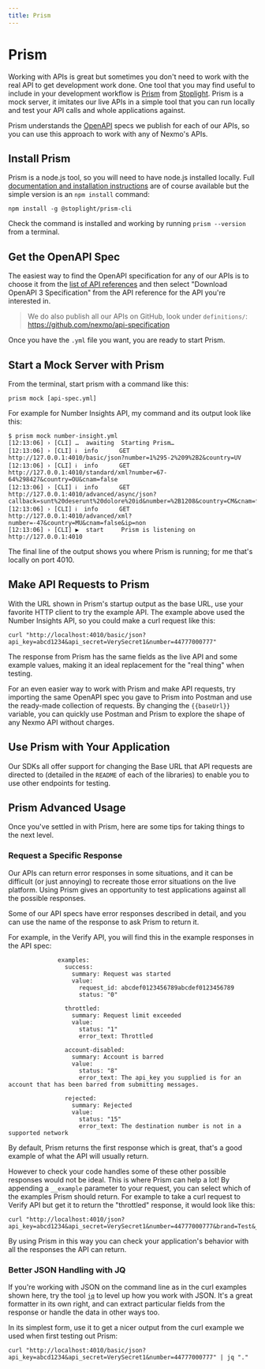```yaml
---
title: Prism
---
```


# Prism

Working with APIs is great but sometimes you don't need to work with the real API to get development work done. One tool that you may find useful to include in your development workflow is [Prism](https://stoplight.io/open-source/prism/) from [Stoplight](https://stoplight.io/). Prism is a mock server, it imitates our live APIs in a simple tool that you can run locally and test your API calls and whole applications against.

Prism understands the [OpenAPI](/concepts/guides/openapi) specs we publish for each of our APIs, so you can use this approach to work with any of Nexmo's APIs.

## Install Prism

Prism is a node.js tool, so you will need to have node.js installed locally. Full [documentation and installation instructions](https://github.com/stoplightio/prism#installation) are of course available but the simple version is an `npm install` command:

```
npm install -g @stoplight/prism-cli
```

Check the command is installed and working by running `prism --version` from a terminal.

## Get the OpenAPI Spec

The easiest way to find the OpenAPI specification for any of our APIs is to choose it from the [list of API references](https://developer.nexmo.com/api) and then select "Download OpenAPI 3 Specification" from the API reference for the API you're interested in.

> We do also publish all our APIs on GitHub, look under `definitions/`: <https://github.com/nexmo/api-specification>

Once you have the `.yml` file you want, you are ready to start Prism.

## Start a Mock Server with Prism

From the terminal, start prism with a command like this:

```
prism mock [api-spec.yml]
```

For example for Number Insights API, my command and its output look like this:

```
$ prism mock number-insight.yml
[12:13:06] › [CLI] …  awaiting  Starting Prism…
[12:13:06] › [CLI] ℹ  info      GET        http://127.0.0.1:4010/basic/json?number=1%295-2%209%2B2&country=UV
[12:13:06] › [CLI] ℹ  info      GET        http://127.0.0.1:4010/standard/xml?number=67-64%298427&country=OU&cnam=false
[12:13:06] › [CLI] ℹ  info      GET        http://127.0.0.1:4010/advanced/async/json?callback=sunt%20deserunt%20dolore%20id&number=%2B1208&country=CM&cnam=false&ip=accusamus
[12:13:06] › [CLI] ℹ  info      GET        http://127.0.0.1:4010/advanced/xml?number=-47&country=MU&cnam=false&ip=non
[12:13:06] › [CLI] ▶  start     Prism is listening on http://127.0.0.1:4010
```

The final line of the output shows you where Prism is running; for me that's locally on port 4010.

## Make API Requests to Prism

With the URL shown in Prism's startup output as the base URL, use your favorite HTTP client to try the example API. The example above used the Number Insights API, so you could make a curl request like this:

```
curl "http://localhost:4010/basic/json?api_key=abcd1234&api_secret=VerySecret1&number=44777000777"
```

The response from Prism has the same fields as the live API and some example values, making it an ideal replacement for the "real thing" when testing.

For an even easier way to work with Prism and make API requests, try importing the same OpenAPI spec you gave to Prism into Postman and use the ready-made collection of requests. By changing the `{{baseUrl}}` variable, you can quickly use Postman and Prism to explore the shape of any Nexmo API without charges.

## Use Prism with Your Application

Our SDKs all offer support for changing the Base URL that API requests are directed to (detailed in the `README` of each of the libraries) to enable you to use other endpoints for testing.

## Prism Advanced Usage

Once you've settled in with Prism, here are some tips for taking things to the next level.

### Request a Specific Response

Our APIs can return error responses in some situations, and it can be difficult (or just annoying) to recreate those error situations on the live platform. Using Prism gives an opportunity to test applications against all the possible responses.

Some of our API specs have error responses described in detail, and you can use the name of the response to ask Prism to return it.

For example, in the Verify API, you will find this in the example responses in the API spec:

```
              examples:
                success:
                  summary: Request was started
                  value:
                    request_id: abcdef0123456789abcdef0123456789
                    status: "0"

                throttled:
                  summary: Request limit exceeded
                  value:
                    status: "1"
                    error_text: Throttled

                account-disabled:
                  summary: Account is barred
                  value:
                    status: "8"
                    error_text: The api_key you supplied is for an account that has been barred from submitting messages.

                rejected:
                  summary: Rejected
                  value:
                    status: "15"
                    error_text: The destination number is not in a supported network

```

By default, Prism returns the first response which is great, that's a good example of what the API will usually return.

However to check your code handles some of these other possible responses would not be ideal. This is where Prism can help a lot! By appending a `__example` parameter to your request, you can select which of the examples Prism should return. For example to take a curl request to Verify API but get it to return the "throttled" response, it would look like this:

```
curl "http://localhost:4010/json?api_key=abcd1234&api_secret=VerySecret1&number=44777000777&brand=Test&__example=throttled"
```

By using Prism in this way you can check your application's behavior with all the responses the API can return.

### Better JSON Handling with JQ

If you're working with JSON on the command line as in the curl examples shown here, try the tool [`jq`](https://stedolan.github.io/jq/) to level up how you work with JSON. It's a great formatter in its own right, and can extract particular fields from the response or handle the data in other ways too.

In its simplest form, use it to get a nicer output from the curl example we used when first testing out Prism:

```
curl "http://localhost:4010/basic/json?api_key=abcd1234&api_secret=VerySecret1&number=44777000777" | jq "."
```



